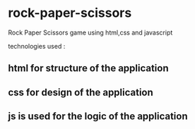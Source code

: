 # rock-paper-scissors
Rock Paper Scissors game using html,css and javascript

technologies used :
## html for structure of the application
## css for design of the application
## js is used for the logic of the application
